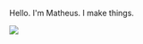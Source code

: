 Hello. I'm Matheus. I make things.

![](https://file.garden/Z7YTaryd-wefsoVJ/Matheus%20Glitch.webp)
